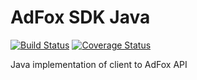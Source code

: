 # AdFox SDK Java
[![Build Status](https://travis-ci.org/kholodovitch/adfox_sdk_java.svg?branch=master)](https://travis-ci.org/kholodovitch/adfox_sdk_java)
[![Coverage Status](https://coveralls.io/repos/kholodovitch/adfox_sdk_java/badge.svg?branch=master&service=github)](https://coveralls.io/github/kholodovitch/adfox_sdk_java?branch=master)

Java implementation of client to AdFox API
